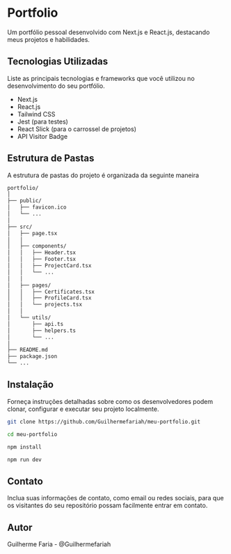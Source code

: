 # Portfolio

Um portfólio pessoal desenvolvido com Next.js e React.js, destacando meus projetos e habilidades.

## Tecnologias Utilizadas
Liste as principais tecnologias e frameworks que você utilizou no desenvolvimento do seu portfólio.

* Next.js
* React.js
* Tailwind CSS
* Jest (para testes)
* React Slick (para o carrossel de projetos)
* API Visitor Badge

## Estrutura de Pastas
A estrutura de pastas do projeto é organizada da seguinte maneira

```sh
portfolio/
│
├── public/            
│   ├── favicon.ico    
│   └── ...            
│
├── src/
│   ├── page.tsx
│   │                  
│   ├── components/    
│   │   ├── Header.tsx       
│   │   ├── Footer.tsx       
│   │   ├── ProjectCard.tsx  
│   │   └── ...              
│   │
│   ├── pages/ 
│   │   ├── Certificates.tsx  
│   │   ├── ProfileCard.tsx               
│   │   └── projects.tsx 
│   │
│   └── utils/          
│       ├── api.ts          
│       ├── helpers.ts      
│       └── ...             
│
├── README.md          
├── package.json       
└── ... 
```

## Instalação

Forneça instruções detalhadas sobre como os desenvolvedores podem clonar, configurar e executar seu projeto localmente.

```sh
git clone https://github.com/Guilhermefariah/meu-portfolio.git
```
```sh
cd meu-portfolio
```
```sh
npm install
```
```sh
npm run dev
```

## Contato
Inclua suas informações de contato, como email ou redes sociais, para que os visitantes do seu repositório possam facilmente entrar em contato.

## Autor
Guilherme Faria - <a>@Guilhermefariah</a>








